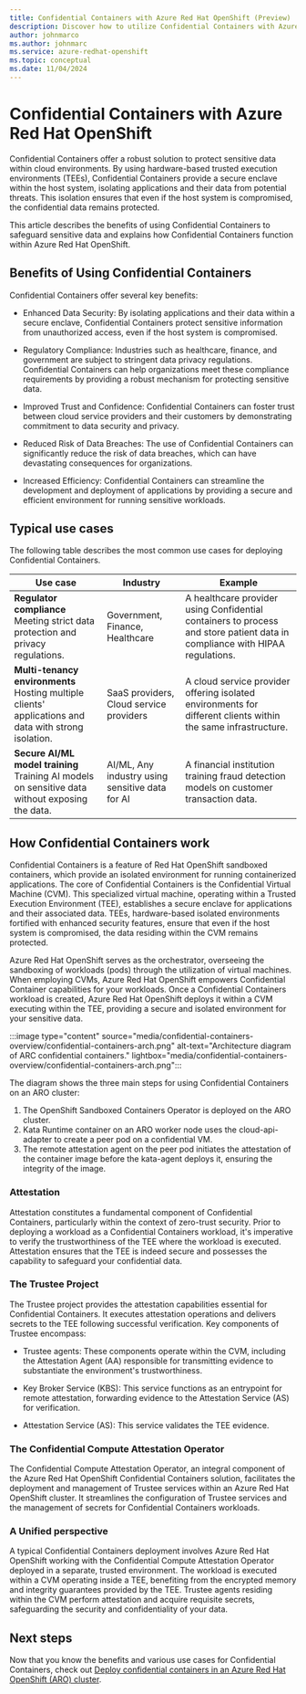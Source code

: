 ```yaml
---
title: Confidential Containers with Azure Red Hat OpenShift (Preview)
description: Discover how to utilize Confidential Containers with Azure Red Hat OpenShift to protect sensitive data.
author: johnmarco
ms.author: johnmarc
ms.service: azure-redhat-openshift
ms.topic: conceptual
ms.date: 11/04/2024
---
```

# Confidential Containers with Azure Red Hat OpenShift

Confidential Containers offer a robust solution to protect sensitive data within cloud environments. By using hardware-based trusted execution environments (TEEs), Confidential Containers provide a secure enclave within the host system, isolating applications and their data from potential threats. This isolation ensures that even if the host system is compromised, the confidential data remains protected.

This article describes the benefits of using Confidential Containers to safeguard sensitive data and explains how Confidential Containers function within Azure Red Hat OpenShift.


## Benefits of Using Confidential Containers

Confidential Containers offer several key benefits:

- Enhanced Data Security: By isolating applications and their data within a secure enclave, Confidential Containers protect sensitive information from unauthorized access, even if the host system is compromised.

- Regulatory Compliance: Industries such as healthcare, finance, and government are subject to stringent data privacy regulations. Confidential Containers can help organizations meet these compliance requirements by providing a robust mechanism for protecting sensitive data.

- Improved Trust and Confidence: Confidential Containers can foster trust between cloud service providers and their customers by demonstrating commitment to data security and privacy.

- Reduced Risk of Data Breaches: The use of Confidential Containers can significantly reduce the risk of data breaches, which can have devastating consequences for organizations.

- Increased Efficiency: Confidential Containers can streamline the development and deployment of applications by providing a secure and efficient environment for running sensitive workloads.

## Typical use cases

The following table describes the most common use cases for deploying Confidential Containers.

|Use case  |Industry  |Example  |
|---------|---------|---------|
|**Regulator compliance**<br>Meeting strict data protection and privacy regulations. |Government, Finance, Healthcare |A healthcare provider using Confidential containers to process and store patient data in compliance with HIPAA regulations. |
|**Multi-tenancy environments**<br>Hosting multiple clients' applications and data with strong isolation. |SaaS providers, Cloud service providers |A cloud service provider offering isolated environments for different clients within the same infrastructure. |
|**Secure AI/ML model training**<br>Training AI models on sensitive data without exposing the data. |AI/ML, Any industry using sensitive data for AI |A financial institution training fraud detection models on customer transaction data. |

## How Confidential Containers work

Confidential Containers is a feature of Red Hat OpenShift sandboxed containers, which provide an isolated environment for running containerized applications. The core of Confidential Containers is the Confidential Virtual Machine (CVM). This specialized virtual machine, operating within a Trusted Execution Environment (TEE), establishes a secure enclave for applications and their associated data. TEEs, hardware-based isolated environments fortified with enhanced security features, ensure that even if the host system is compromised, the data residing within the CVM remains protected.

Azure Red Hat OpenShift serves as the orchestrator, overseeing the sandboxing of workloads (pods) through the utilization of virtual machines. When employing CVMs, Azure Red Hat OpenShift empowers Confidential Container capabilities for your workloads. Once a Confidential Containers workload is created, Azure Red Hat OpenShift deploys it within a CVM executing within the TEE, providing a secure and isolated environment for your sensitive data.

:::image type="content" source="media/confidential-containers-overview/confidential-containers-arch.png" alt-text="Architecture diagram of ARC confidential containers." lightbox="media/confidential-containers-overview/confidential-containers-arch.png":::

The diagram shows the three main steps for using Confidential Containers on an ARO cluster:
1. The OpenShift Sandboxed Containers Operator is deployed on the ARO cluster.
1. Kata Runtime container on an ARO worker node uses the cloud-api-adapter to create a peer pod on a confidential VM.
1. The remote attestation agent on the peer pod initiates the attestation of the container image before the kata-agent deploys it, ensuring the integrity of the image.

### Attestation

Attestation constitutes a fundamental component of Confidential Containers, particularly within the context of zero-trust security. Prior to deploying a workload as a Confidential Containers workload, it's imperative to verify the trustworthiness of the TEE where the workload is executed. Attestation ensures that the TEE is indeed secure and possesses the capability to safeguard your confidential data.

### The Trustee Project

The Trustee project provides the attestation capabilities essential for Confidential Containers. It executes attestation operations and delivers secrets to the TEE following successful verification. Key components of Trustee encompass:

- Trustee agents: These components operate within the CVM, including the Attestation Agent (AA) responsible for transmitting evidence to substantiate the environment's trustworthiness.

- Key Broker Service (KBS): This service functions as an entrypoint for remote attestation, forwarding evidence to the Attestation Service (AS) for verification.

- Attestation Service (AS): This service validates the TEE evidence.

### The Confidential Compute Attestation Operator
The Confidential Compute Attestation Operator, an integral component of the Azure Red Hat OpenShift Confidential Containers solution, facilitates the deployment and management of Trustee services within an Azure Red Hat OpenShift cluster. It streamlines the configuration of Trustee services and the management of secrets for Confidential Containers workloads.

### A Unified perspective

A typical Confidential Containers deployment involves Azure Red Hat OpenShift working with the Confidential Compute Attestation Operator deployed in a separate, trusted environment. The workload is executed within a CVM operating inside a TEE, benefiting from the encrypted memory and integrity guarantees provided by the TEE. Trustee agents residing within the CVM perform attestation and acquire requisite secrets, safeguarding the security and confidentiality of your data.

## Next steps

Now that you know the benefits and various use cases for Confidential Containers, check out [Deploy confidential containers in an Azure Red Hat OpenShift (ARO) cluster](confidential-containers-deploy.md).
